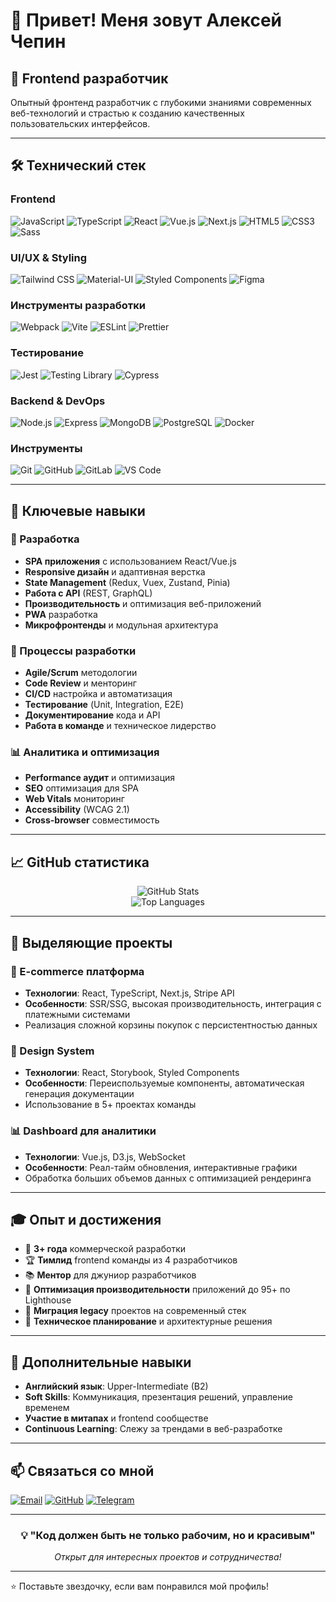 # 👋 Привет! Меня зовут Алексей Чепин

## 🚀 Frontend разработчик

Опытный фронтенд разработчик с глубокими знаниями современных веб-технологий и страстью к созданию качественных пользовательских интерфейсов.

---

## 🛠️ Технический стек

### Frontend
![JavaScript](https://img.shields.io/badge/-JavaScript-F7DF1E?style=flat-square&logo=javascript&logoColor=black)
![TypeScript](https://img.shields.io/badge/-TypeScript-3178C6?style=flat-square&logo=typescript&logoColor=white)
![React](https://img.shields.io/badge/-React-61DAFB?style=flat-square&logo=react&logoColor=black)
![Vue.js](https://img.shields.io/badge/-Vue.js-4FC08D?style=flat-square&logo=vue.js&logoColor=white)
![Next.js](https://img.shields.io/badge/-Next.js-000000?style=flat-square&logo=next.js&logoColor=white)
![HTML5](https://img.shields.io/badge/-HTML5-E34F26?style=flat-square&logo=html5&logoColor=white)
![CSS3](https://img.shields.io/badge/-CSS3-1572B6?style=flat-square&logo=css3&logoColor=white)
![Sass](https://img.shields.io/badge/-Sass-CC6699?style=flat-square&logo=sass&logoColor=white)

### UI/UX & Styling
![Tailwind CSS](https://img.shields.io/badge/-Tailwind_CSS-38B2AC?style=flat-square&logo=tailwind-css&logoColor=white)
![Material-UI](https://img.shields.io/badge/-Material_UI-0081CB?style=flat-square&logo=material-ui&logoColor=white)
![Styled Components](https://img.shields.io/badge/-Styled_Components-DB7093?style=flat-square&logo=styled-components&logoColor=white)
![Figma](https://img.shields.io/badge/-Figma-F24E1E?style=flat-square&logo=figma&logoColor=white)

### Инструменты разработки
![Webpack](https://img.shields.io/badge/-Webpack-8DD6F9?style=flat-square&logo=webpack&logoColor=black)
![Vite](https://img.shields.io/badge/-Vite-646CFF?style=flat-square&logo=vite&logoColor=white)
![ESLint](https://img.shields.io/badge/-ESLint-4B32C3?style=flat-square&logo=eslint&logoColor=white)
![Prettier](https://img.shields.io/badge/-Prettier-F7B93E?style=flat-square&logo=prettier&logoColor=black)

### Тестирование
![Jest](https://img.shields.io/badge/-Jest-C21325?style=flat-square&logo=jest&logoColor=white)
![Testing Library](https://img.shields.io/badge/-Testing_Library-E33332?style=flat-square&logo=testing-library&logoColor=white)
![Cypress](https://img.shields.io/badge/-Cypress-17202C?style=flat-square&logo=cypress&logoColor=white)

### Backend & DevOps
![Node.js](https://img.shields.io/badge/-Node.js-339933?style=flat-square&logo=node.js&logoColor=white)
![Express](https://img.shields.io/badge/-Express-000000?style=flat-square&logo=express&logoColor=white)
![MongoDB](https://img.shields.io/badge/-MongoDB-47A248?style=flat-square&logo=mongodb&logoColor=white)
![PostgreSQL](https://img.shields.io/badge/-PostgreSQL-336791?style=flat-square&logo=postgresql&logoColor=white)
![Docker](https://img.shields.io/badge/-Docker-2496ED?style=flat-square&logo=docker&logoColor=white)

### Инструменты
![Git](https://img.shields.io/badge/-Git-F05032?style=flat-square&logo=git&logoColor=white)
![GitHub](https://img.shields.io/badge/-GitHub-181717?style=flat-square&logo=github&logoColor=white)
![GitLab](https://img.shields.io/badge/-GitLab-FC6D26?style=flat-square&logo=gitlab&logoColor=white)
![VS Code](https://img.shields.io/badge/-VS_Code-007ACC?style=flat-square&logo=visual-studio-code&logoColor=white)

---

## 💼 Ключевые навыки

### 🎯 Разработка
- **SPA приложения** с использованием React/Vue.js
- **Responsive дизайн** и адаптивная верстка
- **State Management** (Redux, Vuex, Zustand, Pinia)
- **Работа с API** (REST, GraphQL)
- **Производительность** и оптимизация веб-приложений
- **PWA** разработка
- **Микрофронтенды** и модульная архитектура

### 🔧 Процессы разработки
- **Agile/Scrum** методологии
- **Code Review** и менторинг
- **CI/CD** настройка и автоматизация
- **Тестирование** (Unit, Integration, E2E)
- **Документирование** кода и API
- **Работа в команде** и техническое лидерство

### 📊 Аналитика и оптимизация
- **Performance аудит** и оптимизация
- **SEO** оптимизация для SPA
- **Web Vitals** мониторинг
- **Accessibility** (WCAG 2.1)
- **Cross-browser** совместимость

---

## 📈 GitHub статистика

<div align="center">
  <img src="https://github-readme-stats.vercel.app/api?username=achepin&show_icons=true&theme=dark&hide_border=true&count_private=true" alt="GitHub Stats" />
</div>

<div align="center">
  <img src="https://github-readme-stats.vercel.app/api/top-langs/?username=achepin&layout=compact&theme=dark&hide_border=true" alt="Top Languages" />
</div>

---

## 🚀 Выделяющие проекты

### 📱 E-commerce платформа
- **Технологии**: React, TypeScript, Next.js, Stripe API
- **Особенности**: SSR/SSG, высокая производительность, интеграция с платежными системами
- Реализация сложной корзины покупок с персистентностью данных

### 🎨 Design System
- **Технологии**: React, Storybook, Styled Components
- **Особенности**: Переиспользуемые компоненты, автоматическая генерация документации
- Использование в 5+ проектах команды

### 📊 Dashboard для аналитики
- **Технологии**: Vue.js, D3.js, WebSocket
- **Особенности**: Реал-тайм обновления, интерактивные графики
- Обработка больших объемов данных с оптимизацией рендеринга

---

## 🎓 Опыт и достижения

- 💼 **3+ года** коммерческой разработки
- 🏆 **Тимлид** frontend команды из 4 разработчиков
- 📚 **Ментор** для джуниор разработчиков
- 🚀 **Оптимизация производительности** приложений до 95+ по Lighthouse
- 🔄 **Миграция legacy** проектов на современный стек
- 📝 **Техническое планирование** и архитектурные решения

---

## 🌟 Дополнительные навыки

- **Английский язык**: Upper-Intermediate (B2)
- **Soft Skills**: Коммуникация, презентация решений, управление временем
- **Участие в митапах** и frontend сообществе
- **Continuous Learning**: Слежу за трендами в веб-разработке

---

## 📫 Связаться со мной

[![Email](https://img.shields.io/badge/-Email-D14836?style=flat-square&logo=gmail&logoColor=white)](mailto:achepin@yandex.ru)
[![GitHub](https://img.shields.io/badge/-GitHub-181717?style=flat-square&logo=github&logoColor=white)](https://github.com/achepin)
[![Telegram](https://img.shields.io/badge/-Telegram-2CA5E0?style=flat-square&logo=telegram&logoColor=white)](https://t.me/achepin)


---

<div align="center">

### 💡 "Код должен быть не только рабочим, но и красивым"

*Открыт для интересных проектов и сотрудничества!*

</div>

---

⭐️ Поставьте звездочку, если вам понравился мой профиль!
